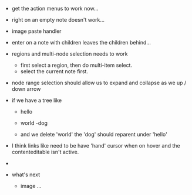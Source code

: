 
- get the action menus to work now...

- right on an empty note doesn't work... 

- image paste handler

- enter on a note with children leaves the children behind...

- regions and multi-node selection needs to work
    - first select a region, then do multi-item select.
    - select the current note first.

- node range selection should allow us to expand and collapse as we up / down arrow

- if we have a tree like

    - hello
    - world
        -dog 
        
        
    - and we delete 'world' the 'dog' should reparent under 'hello'

- I think links like <a> need to be have 'hand' cursor when on hover and the contenteditable isn't active.
- 


- what's next

    - image ... 
